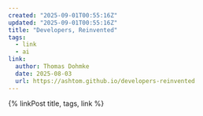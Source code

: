```yaml
---
created: "2025-09-01T00:55:16Z"
updated: "2025-09-01T00:55:16Z"
title: "Developers, Reinvented"
tags:
  - link
  - ai
link:
  author: Thomas Dohmke
  date: 2025-08-03
  url: https://ashtom.github.io/developers-reinvented
---
```


{% linkPost title, tags, link %}
